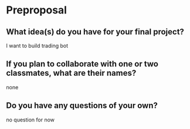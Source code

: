 # Preproposal

## What idea(s) do you have for your final project?

I want to build trading bot

## If you plan to collaborate with one or two classmates, what are their names?

none


## Do you have any questions of your own?

no question for now

